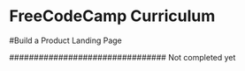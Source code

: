 # FreeCodeCamp Curriculum

#Build a Product Landing Page

################################
Not completed yet
